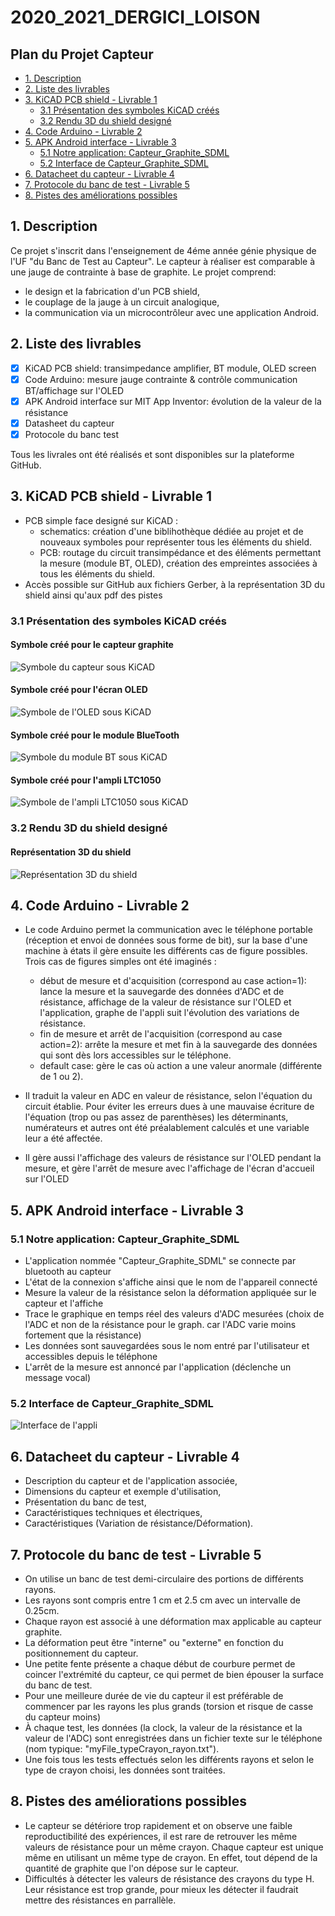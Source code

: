 # 2020_2021_DERGICI_LOISON


## Plan du Projet Capteur

  - [1. Description](#1-description)
  - [2. Liste des livrables](#2-liste-des-livrables)
  - [3. KiCAD PCB shield - Livrable 1](#3-kicad-pcb-shield---livrable-1)
    - [3.1 Présentation des symboles KiCAD créés](#31-présentation-des-symboles-kicad-créés)
    - [3.2 Rendu 3D du shield designé](#32-rendu-3d-du-shield-designé)
  - [4. Code Arduino - Livrable 2](#4-code-arduino---livrable-2)
  - [5. APK Android interface - Livrable 3](#5-apk-android-interface---livrable-3)
    - [5.1 Notre application: Capteur_Graphite_SDML](#51-notre-application-capteur_graphite_sdml)
    - [5.2 Interface de Capteur_Graphite_SDML](#52-interface-de-capteur_graphite_sdml)
  - [6. Datacheet du capteur - Livrable 4](#6-datacheet-du-capteur---livrable-4)
  - [7. Protocole du banc de test - Livrable 5](#7-protocole-du-banc-de-test---livrable-5)
  - [8. Pistes des améliorations possibles](#8-pistes-des-améliorations-possibles)



## 1. Description 

Ce projet s'inscrit dans l'enseignement de 4éme année génie physique de l'UF "du Banc de Test au Capteur".
Le capteur à réaliser est comparable à une jauge de contrainte à base de graphite.
Le projet comprend:
 - le design et la fabrication d'un PCB shield, 
 - le couplage de la jauge à un circuit analogique, 
 - la communication via un microcontrôleur avec une application Android. 



## 2. Liste des livrables

- [x] KiCAD PCB shield: transimpedance amplifier, BT module, OLED screen
- [x] Code Arduino: mesure jauge contrainte & contrôle communication BT/affichage sur l'OLED
- [x] APK Android interface sur MIT App Inventor: évolution de la valeur de la résistance
- [x] Datasheet du capteur
- [x] Protocole du banc test

Tous les livrales ont été réalisés et sont disponibles sur la plateforme GitHub.


## 3. KiCAD PCB shield - Livrable 1

- PCB simple face designé sur KiCAD :
  - schematics: création d'une biblihothèque dédiée au projet et de nouveaux symboles pour représenter tous les éléments du shield.
  - PCB: routage du circuit transimpédance et des éléments permettant la mesure (module BT, OLED), création des empreintes associées à tous les éléments du shield.
- Accès possible sur GitHub aux fichiers Gerber, à la représentation 3D du shield ainsi qu'aux pdf des pistes


### 3.1 Présentation des symboles KiCAD créés

#### Symbole créé pour le capteur graphite
![Symbole du capteur sous KiCAD](Images/Symbole_Capteur_KiCAD.png)

#### Symbole créé pour l'écran OLED
![Symbole de l'OLED sous KiCAD](Images/KiCAD_OLED.PNG)

#### Symbole créé pour le module BlueTooth
![Symbole du module BT sous KiCAD](Images/KiCAD_ModuleBT.PNG)

#### Symbole créé pour l'ampli LTC1050
![Symbole de l'ampli LTC1050 sous KiCAD](Images/KiCAD_Ampli.PNG)


### 3.2 Rendu 3D du shield designé

#### Représentation 3D du shield
![Représentation 3D du shield](Images/KiCAD_3D_Shield.png)




## 4. Code Arduino - Livrable 2

- Le code Arduino permet la communication avec le téléphone portable (réception et envoi de données sous forme de bit), sur la base d'une machine à états il gère ensuite les différents cas de figure possibles.
Trois cas de figures simples ont été imaginés :
   - début de mesure et d'acquisition (correspond au case action=1): lance la mesure et la sauvegarde des données d'ADC et de résistance, affichage de la valeur de résistance sur l'OLED et l'application, graphe de l'appli suit l'évolution des variations de résistance.
   - fin de mesure et arrêt de l'acquisition (correspond au case action=2): arrête la mesure et met fin à la sauvegarde des données qui sont dès lors accessibles sur le téléphone.
   - default case: gère le cas où action a une valeur anormale (différente de 1 ou 2).
  
- Il traduit la valeur en ADC en valeur de résistance, selon l'équation du circuit établie. Pour éviter les erreurs dues à une mauvaise écriture de l'équation (trop ou pas assez de parenthèses) les déterminants, numérateurs et autres ont été préalablement calculés et une variable leur a été affectée.
- Il gère aussi l'affichage des valeurs de résistance sur l'OLED pendant la mesure, et gère l'arrêt de mesure avec l'affichage de l'écran d'accueil sur l'OLED



## 5. APK Android interface - Livrable 3


### 5.1 Notre application: Capteur_Graphite_SDML
- L'application nommée "Capteur_Graphite_SDML" se connecte par bluetooth au capteur 
- L'état de la connexion s'affiche ainsi que le nom de l'appareil connecté
- Mesure la valeur de la résistance selon la déformation appliquée sur le capteur et l'affiche
- Trace le graphique en temps réel des valeurs d'ADC mesurées (choix de l'ADC et non de la résistance pour le graph. car l'ADC varie moins fortement que la résistance)
- Les données sont sauvegardées sous le nom entré par l'utilisateur et accessibles depuis le téléphone 
- L'arrêt de la mesure est annoncé par l'application (déclenche un message vocal)

### 5.2 Interface de Capteur_Graphite_SDML

![Interface de l'appli](Images/Interface_App_MIT.png)



## 6. Datacheet du capteur - Livrable 4

- Description du capteur et de l'application associée,
- Dimensions du capteur et exemple d'utilisation,
- Présentation du banc de test,
- Caractéristiques techniques et électriques,
- Caractéristiques (Variation de résistance/Déformation).



## 7. Protocole du banc de test - Livrable 5

- On utilise un banc de test demi-circulaire des portions de différents rayons. 
- Les rayons sont compris entre 1 cm et 2.5 cm avec un intervalle de 0.25cm. 
- Chaque rayon est associé à une déformation max applicable au capteur graphite.
- La déformation peut être "interne" ou "externe" en fonction du positionnement du capteur. 
- Une petite fente présente a chaque début de courbure permet de coincer l'extrémité du capteur, ce qui permet de bien épouser la surface du banc de test. 
- Pour une meilleure durée de vie du capteur il est préférable de commencer par les rayons les plus grands (torsion et risque de casse du capteur moins)
- À chaque test, les données (la clock, la valeur de la résistance et la valeur de l'ADC) sont enregistrées dans un fichier texte sur le téléphone (nom typique: "myFile_typeCrayon_rayon.txt").
- Une fois tous les tests effectués selon les différents rayons et selon le type de crayon choisi, les données sont traitées.



## 8. Pistes des améliorations possibles

- Le capteur se détériore trop rapidement et on observe une faible reproductibilité des expériences, il est rare de retrouver les même valeurs de résistance pour un même crayon. Chaque capteur est unique même en utilisant un même type de crayon. En effet, tout dépend de la quantité de graphite que l'on dépose sur le capteur.  
- Difficultés à détecter les valeurs de résistance des crayons du type H. Leur résistance est trop grande, pour mieux les détecter il faudrait mettre des résistances en parrallèle. 
